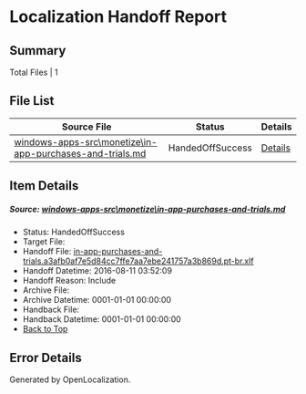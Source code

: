 # <a name='report-top'></a> Localization Handoff Report

## Summary
 Total Files | 1

## File List
 Source File | Status | Details 
 ----------- | ------ | ------- 
 [windows-apps-src\monetize\in-app-purchases-and-trials.md](https://github.com/Microsoft/windows-apps/blob/3ccf5772f422e1478bb5b66a4e8be260d3c30663/windows-apps-src/monetize/in-app-purchases-and-trials.md) | HandedOffSuccess | [Details](#d65cf72c9fb773f44c32fc327153d266b7c3b0464782)

## Item Details
##### <a name='d65cf72c9fb773f44c32fc327153d266b7c3b0464782'></a> Source: [windows-apps-src\monetize\in-app-purchases-and-trials.md](https://github.com/Microsoft/windows-apps/blob/3ccf5772f422e1478bb5b66a4e8be260d3c30663/windows-apps-src/monetize/in-app-purchases-and-trials.md)
* Status: HandedOffSuccess
* Target File: 
* Handoff File: [in-app-purchases-and-trials.a3afb0af7e5d84cc7ffe7aa7ebe241757a3b869d.pt-br.xlf](https://github.com/Microsoft/WDG.handoff/blob/59f0705b5d2fe0c8f5b3a380e4adaf12a8e8ace2/ol-handoff/Microsoft/windows-apps.pt-br/master/in-app-purchases-and-trials.a3afb0af7e5d84cc7ffe7aa7ebe241757a3b869d.pt-br.xlf)
* Handoff Datetime: 2016-08-11 03:52:09
* Handoff Reason: Include
* Archive File: 
* Archive Datetime: 0001-01-01 00:00:00
* Handback File: 
* Handback Datetime: 0001-01-01 00:00:00
* [Back to Top](#report-top)


## Error Details

Generated by OpenLocalization.
